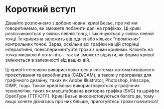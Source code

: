 # Короткий вступ

Давайте розпочнемо з добрих новин: криві Безьє, про які ми говоритимемо, ви зможете побачити далі на графіках. Ці криві розпочинаються у якійсь певній точці, і закінчуються у якійсь певній точці. Їх кривизна залежить від однієї або кількох "проміжних" контрольних точок. Зараз, оскільки всі графіки на цій сторінці інтерактивні, поекспериментуйте трохи з цими кривими. Клікніть на точку мишкою й потягніть - так ви зможете відчути, як форма кривої змінюється в залежності від ваших дій.  

Ці криві інтенсивно використовуються у системах автоматизованого проектування та виробництва (CAD/CAM), а також у програмах для графічного дизайну, таких як Adobe Illustrator, Photoshop, Inkscape, GIMP, тощо. Також криві Безьє використовуються у графічних технологіях, таких як масштабована векторна графіка (SVG) та шрифти OpenType (TTF/OTF). Криві Безьє використовуються багато де, тому якщо хочете дізнатись про них більше, приготуйтесь трохи повчитися! 
